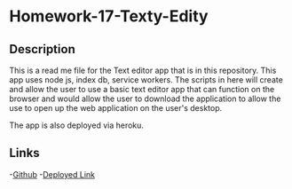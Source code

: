 # Homework-17-Texty-Edity


## Description
This is a read me file for the Text editor app that is in this repository.
This app uses node js, index db, service workers. The scripts in here will create and allow the user to use a basic text editor app that can function on the browser and would allow the user to download the application to allow the use to open up the web application on the user's desktop.

The app is also deployed via heroku.

## Links
-[Github](https://github.com/ArmandoUg/Homework-16-Texty-Edity)
-[Deployed Link](https://github.com/ArmandoUg/Homework-16-Texty-Edity)

